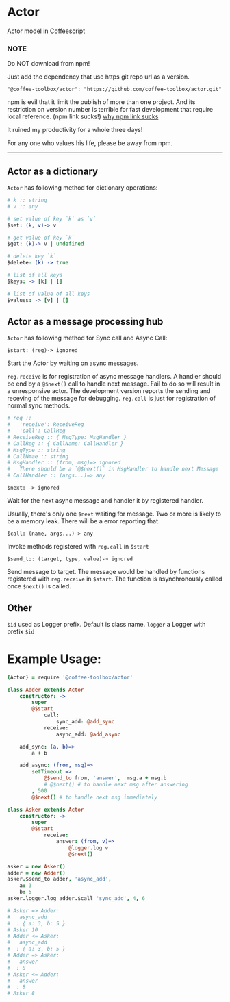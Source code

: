 # Actor
Actor model in Coffeescript

### NOTE
Do NOT download from npm!

Just add the dependency that use https git repo url as a version.

    "@coffee-toolbox/actor": "https://github.com/coffee-toolbox/actor.git"

npm is evil that it limit the publish of more than one project.
And its restriction on version number is terrible for fast development that
require local reference. (npm link sucks!)
[why npm link sucks](https://github.com/webpack/webpack/issues/554)

It ruined my productivity for a whole three days!

For any one who values his life, please be away from npm.

----

## Actor as a dictionary

`Actor` has following method for dictionary operations:

```coffeescript
# k :: string
# v :: any

# set value of key `k` as `v`
$set: (k, v)-> v

# get value of key `k`
$get: (k)-> v | undefined

# delete key `k`
$delete: (k) -> true

# list of all keys
$keys: -> [k] | []

# list of value of all keys
$values: -> [v] | []
```

## Actor as a message processing hub

`Actor` has following method for Sync call and Async Call:

`$start: (reg)-> ignored`

Start the Actor by waiting on async messages.

`reg.receive` is for registration of async message handlers.
A handler should be end by a `@$next()` call to handle next message.
Fail to do so will result in a unresponsive actor. The development
version reports the sending and receving of the message for debugging.
`reg.call` is just for registration of normal sync methods.

```coffeescript
# reg ::
# 	'receive': ReceiveReg
# 	'call': CallReg
# ReceiveReg :: { MsgType: MsgHandler }
# CallReg :: { CallName: CallHandler }
# MsgType :: string
# CallNmae :: string
# MsgHandler :: (from, msg)=> ignored
# 	There should be a `@$next()` in MsgHandler to handle next Message
# CallHandler :: (args...)=> any
```
`$next: -> ignored`

Wait for the next async message and handler it by registered handler.

Usually, there's only one `$next` waiting for message. Two or more is likely
to be a memory leak. There will be a error reporting that.

`$call: (name, args...)-> any`

Invoke methods registered with `reg.call` in `$start`

`$send_to: (target, type, value)-> ignored`

Send message to target.
The message would be handled by functions registered with `reg.receive` in
`$start`. The function is asynchronously called once `$next()` is called.

## Other
`$id` used as Logger prefix. Default is class name.
`logger` a Logger with prefix `$id`

# Example Usage:

```coffeescript
{Actor} = require '@coffee-toolbox/actor'

class Adder extends Actor
	constructor: ->
		super
		@$start
			call:
				sync_add: @add_sync
			receive:
				async_add: @add_async

	add_sync: (a, b)=>
		a + b

	add_async: (from, msg)=>
		setTimeout =>
			@$send_to from, 'answer',  msg.a + msg.b
			# @$next() # to handle next msg after answering
		, 500
		@$next() # to handle next msg immediately

class Asker extends Actor
	constructor: ->
		super
		@$start
			receive:
				answer: (from, v)=>
					@logger.log v
					@$next()

asker = new Asker()
adder = new Adder()
asker.$send_to adder, 'async_add',
	a: 3
	b: 5
asker.logger.log adder.$call 'sync_add', 4, 6

# Asker => Adder:
#   async_add
#  : { a: 3, b: 5 }
# Asker 10
# Adder <= Asker:
#   async_add
#  : { a: 3, b: 5 }
# Adder => Asker:
#   answer
#  : 8
# Asker <= Adder:
#   answer
#  : 8
# Asker 8
```
